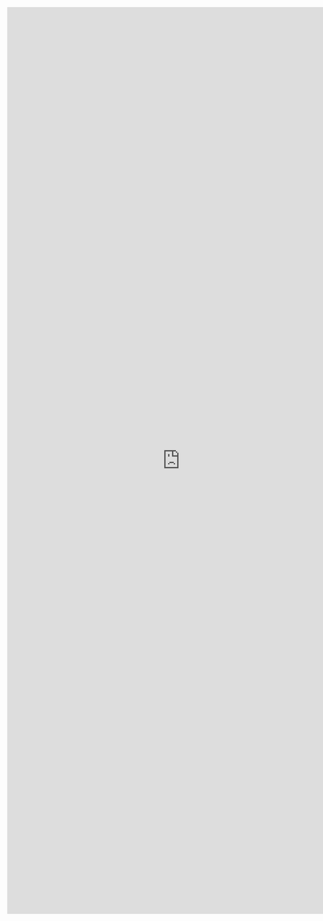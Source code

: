 <embed src="https://github.com/SmelayaPanda/react-complete-guide/blob/master/REACT-CERTIFICATE.pdf" type="application/pdf" width="800px" height="2100px" />
